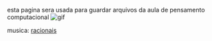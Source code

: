 esta pagina sera usada para guardar arquivos da aula de pensamento computacional
![gif](https://media1.tenor.com/m/grK7jtRobfMAAAAC/grand-theft-auto-carl-johnson.gif)

musica:   [racionais](https://youtu.be/jLfWZ0nhTAE?si=k0Wp1_ScvOwgzxGx)
